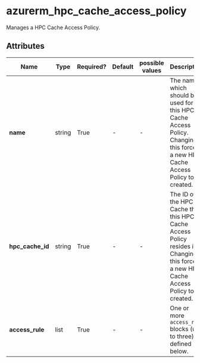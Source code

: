 # azurerm_hpc_cache_access_policy

Manages a HPC Cache Access Policy.

## Attributes

| Name | Type | Required? | Default  | possible values | Description |
| ---- | ---- | --------- | -------- | ----------- | ----------- |
| **name** | string | True | -  |  -  | The name which should be used for this HPC Cache Access Policy. Changing this forces a new HPC Cache Access Policy to be created. | 
| **hpc_cache_id** | string | True | -  |  -  | The ID of the HPC Cache that this HPC Cache Access Policy resides in. Changing this forces a new HPC Cache Access Policy to be created. | 
| **access_rule** | list | True | -  |  -  | One or more `access_rule` blocks (up to three) as defined below. | 

